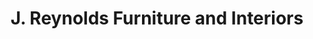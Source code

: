 ---
title: "J. Reynolds Furniture and Interiors"
url: /monroe/j-reynolds-furniture-and-interiors/
shop: furniture
---